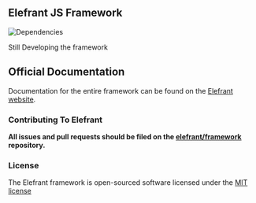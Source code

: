 ## Elefrant JS Framework

![Dependencies](https://david-dm.org/Elefrant/elefrant.png)

Still Developing the framework

## Official Documentation

Documentation for the entire framework can be found on the [Elefrant website](http://elefrant.com/docs).

### Contributing To Elefrant

**All issues and pull requests should be filed on the [elefrant/framework](http://github.com/elefrant/framework) repository.**

### License

The Elefrant framework is open-sourced software licensed under the [MIT license](https://github.com/Elefrant/elefrant/blob/master/LICENSE)
